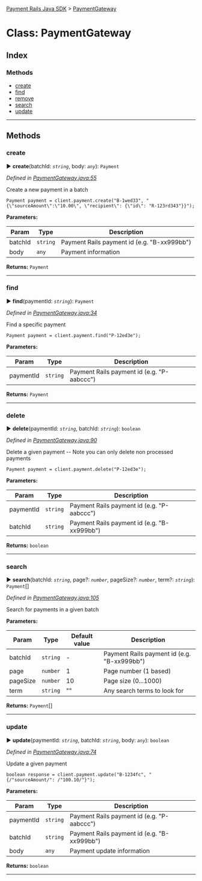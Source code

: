[Payment Rails Java SDK](../README.md) > [PaymentGateway](../classes/paymentgateway.md)

# Class: PaymentGateway

## Index

### Methods

* [create](paymentgateway.md#create)
* [find](paymentgateway.md#find)
* [remove](paymentgateway.md#remove)
* [search](paymentgateway.md#search)
* [update](paymentgateway.md#update)

---

## Methods

<a id="create"></a>

### create

► **create**(batchId: *`string`*, body: *`any`*): `Payment`

*Defined in [PaymentGateway.java:55](https://github.com/PaymentRails/java-sdk/tree/master/src/main/java/ca/paymentrails/paymentrails/Gateway.java#L55)*

Create a new payment in a batch

    Payment payment = client.payment.create("B-1wed33", "{\"sourceAmount\":\"10.00\", \"recipient\": {\"id\": "R-123rd343"}}");

**Parameters:**

| Param | Type | Description |
| ------ | ------ | ------ |
| batchId | `string`   |  Payment Rails payment id (e.g. "B-xx999bb") |
| body | `any`   |  Payment information |

**Returns:** `Payment`

---

<a id="find"></a>

### find

► **find**(paymentId: *`string`*): `Payment`

*Defined in [PaymentGateway.java:34](https://github.com/PaymentRails/java-sdk/tree/master/src/main/java/ca/paymentrails/paymentrails/Gateway.java#L34)*

Find a specific payment

    Payment payment = client.payment.find("P-12ed3e");

**Parameters:**

| Param | Type | Description |
| ------ | ------ | ------ |
| paymentId | `string`   |  Payment Rails payment id (e.g. "P-aabccc") |

**Returns:** `Payment`

---

<a id="delete"></a>

### delete

► **delete**(paymentId: *`string`*, batchId: *`string`*): `boolean`

*Defined in [PaymentGateway.java:90](https://github.com/PaymentRails/java-sdk/tree/master/src/main/java/ca/paymentrails/paymentrails/Gateway.java#L90)*

Delete a given payment -- Note you can only delete non processed payments

    Payment payment = client.payment.delete("P-12ed3e");

**Parameters:**

| Param | Type | Description |
| ------ | ------ | ------ |
| paymentId | `string`   |  Payment Rails payment id (e.g. "P-aabccc") |
| batchId | `string`   |  Payment Rails payment id (e.g. "B-xx999bb") |

**Returns:** `boolean`

---

<a id="search"></a>

### search

► **search**(batchId: *`string`*, page?: *`number`*, pageSize?: *`number`*, term?: *`string`*): `Payment`[]

*Defined in [PaymentGateway.java:105](https://github.com/PaymentRails/java-sdk/tree/master/src/main/java/ca/paymentrails/paymentrails/Gateway.java#L105)*

Search for payments in a given batch

**Parameters:**

| Param | Type | Default value | Description |
| ------ | ------ | ------ | ------ |
| batchId | `string`  | - |   Payment Rails payment id (e.g. "B-xx999bb") |
| page | `number`  | 1 |   Page number (1 based) |
| pageSize | `number`  | 10 |   Page size (0...1000) |
| term | `string`  | &quot;&quot; |   Any search terms to look for |

**Returns:** `Payment`[]

---

<a id="update"></a>

### update

► **update**(paymentId: *`string`*, batchId: *`string`*, body: *`any`*): `boolean`

*Defined in [PaymentGateway.java:74](https://github.com/PaymentRails/java-sdk/tree/master/src/main/java/ca/paymentrails/paymentrails/Gateway.java#L74)*

Update a given payment

    boolean response = client.payment.update("B-1234fc", "{/"sourceAmount/": /"100.10/"}");

**Parameters:**

| Param | Type | Description |
| ------ | ------ | ------ |
| paymentId | `string`   |  Payment Rails payment id (e.g. "P-aabccc") |
| batchId | `string`   |  Payment Rails payment id (e.g. "B-xx999bb") |
| body | `any`   |  Payment update information |

**Returns:** `boolean`

---